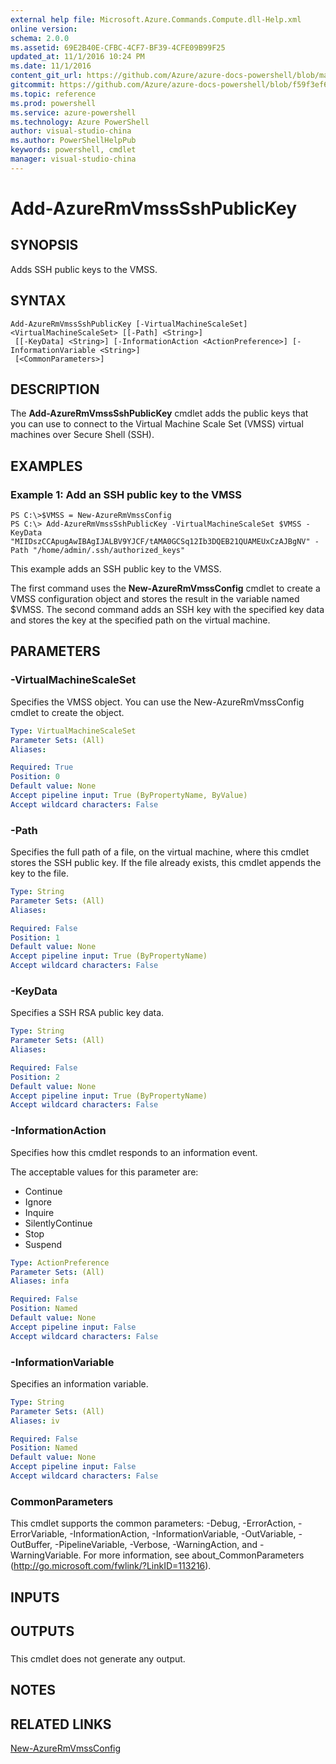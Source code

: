 ```yaml
---
external help file: Microsoft.Azure.Commands.Compute.dll-Help.xml
online version: 
schema: 2.0.0
ms.assetid: 69E2B40E-CFBC-4CF7-BF39-4CFE09B99F25
updated_at: 11/1/2016 10:24 PM
ms.date: 11/1/2016
content_git_url: https://github.com/Azure/azure-docs-powershell/blob/master/azureps-cmdlets-docs/ResourceManager/AzureRM.Compute/v1.3.4/Add-AzureRmVmssSshPublicKey.md
gitcommit: https://github.com/Azure/azure-docs-powershell/blob/f59f3ef60bc592383812213e69fd77ba950759ed/azureps-cmdlets-docs/ResourceManager/AzureRM.Compute/v1.3.4/Add-AzureRmVmssSshPublicKey.md
ms.topic: reference
ms.prod: powershell
ms.service: azure-powershell
ms.technology: Azure PowerShell
author: visual-studio-china
ms.author: PowerShellHelpPub
keywords: powershell, cmdlet
manager: visual-studio-china
---
```


# Add-AzureRmVmssSshPublicKey

## SYNOPSIS
Adds SSH public keys to the VMSS.

## SYNTAX

```
Add-AzureRmVmssSshPublicKey [-VirtualMachineScaleSet] <VirtualMachineScaleSet> [[-Path] <String>]
 [[-KeyData] <String>] [-InformationAction <ActionPreference>] [-InformationVariable <String>]
 [<CommonParameters>]
```

## DESCRIPTION
The **Add-AzureRmVmssSshPublicKey** cmdlet adds the public keys that you can use to connect to the Virtual Machine Scale Set (VMSS) virtual machines over Secure Shell (SSH).

## EXAMPLES

### Example 1: Add an SSH public key to the VMSS
```
PS C:\>$VMSS = New-AzureRmVmssConfig
PS C:\> Add-AzureRmVmssSshPublicKey -VirtualMachineScaleSet $VMSS -KeyData "MIIDszCCApugAwIBAgIJALBV9YJCF/tAMA0GCSq12Ib3DQEB21QUAMEUxCzAJBgNV" -Path "/home/admin/.ssh/authorized_keys"
```

This example adds an SSH public key to the VMSS.

The first command uses the **New-AzureRmVmssConfig** cmdlet to create a VMSS configuration object and stores the result in the variable named $VMSS.
The second command adds an SSH key with the specified key data and stores the key at the specified path on the virtual machine.

## PARAMETERS

### -VirtualMachineScaleSet
Specifies the VMSS object.
You can use the New-AzureRmVmssConfig cmdlet to create the object.

```yaml
Type: VirtualMachineScaleSet
Parameter Sets: (All)
Aliases: 

Required: True
Position: 0
Default value: None
Accept pipeline input: True (ByPropertyName, ByValue)
Accept wildcard characters: False
```

### -Path
Specifies the full path of a file, on the virtual machine, where this cmdlet stores the SSH public key.
If the file already exists, this cmdlet appends the key to the file.

```yaml
Type: String
Parameter Sets: (All)
Aliases: 

Required: False
Position: 1
Default value: None
Accept pipeline input: True (ByPropertyName)
Accept wildcard characters: False
```

### -KeyData
Specifies a SSH RSA public key data.

```yaml
Type: String
Parameter Sets: (All)
Aliases: 

Required: False
Position: 2
Default value: None
Accept pipeline input: True (ByPropertyName)
Accept wildcard characters: False
```

### -InformationAction
Specifies how this cmdlet responds to an information event.

The acceptable values for this parameter are:

- Continue
- Ignore
- Inquire
- SilentlyContinue
- Stop
- Suspend

```yaml
Type: ActionPreference
Parameter Sets: (All)
Aliases: infa

Required: False
Position: Named
Default value: None
Accept pipeline input: False
Accept wildcard characters: False
```

### -InformationVariable
Specifies an information variable.

```yaml
Type: String
Parameter Sets: (All)
Aliases: iv

Required: False
Position: Named
Default value: None
Accept pipeline input: False
Accept wildcard characters: False
```

### CommonParameters
This cmdlet supports the common parameters: -Debug, -ErrorAction, -ErrorVariable, -InformationAction, -InformationVariable, -OutVariable, -OutBuffer, -PipelineVariable, -Verbose, -WarningAction, and -WarningVariable. For more information, see about_CommonParameters (http://go.microsoft.com/fwlink/?LinkID=113216).

## INPUTS

## OUTPUTS

###  
This cmdlet does not generate any output.

## NOTES

## RELATED LINKS

[New-AzureRmVmssConfig](xref:ResourceManager/AzureRM.Compute/v1.3.4/New-AzureRmVmssConfig.md)


